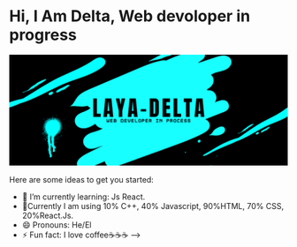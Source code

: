 <H1 alips="center">Hi, I Am Delta, Web devoloper in progress</H1>
<img src = "./Twich Banner Offline Organico Azul Negro .png"> 

Here are some ideas to get you started:








- 🌱 I’m currently learning: Js React.
- 🚧Currently I am using 10% C++, 40% Javascript, 90%HTML, 70% CSS, 20%React.Js.
- 😄 Pronouns: He/El
- ⚡ Fun fact: I love coffee☕☕☕
-->



